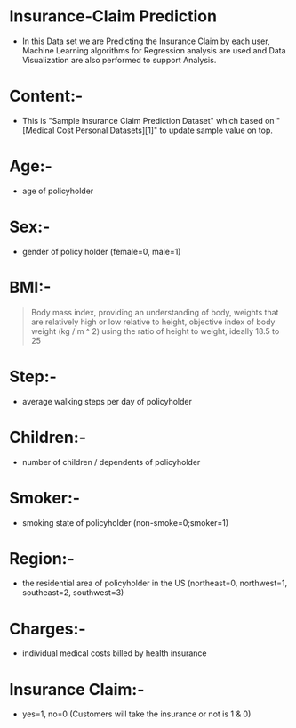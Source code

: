 # Insurance-Claim Prediction
* In this Data set we are Predicting the Insurance Claim by each user, Machine Learning algorithms for Regression analysis are used and Data Visualization are also performed to support Analysis.
 
# Content:-
* This is "Sample Insurance Claim Prediction Dataset" which based on "[Medical Cost Personal Datasets][1]" to update sample value on top.

# Age:-
* age of policyholder 

# Sex:-
* gender of policy holder (female=0, male=1)

# BMI:-
> Body mass index, providing an understanding of body, weights that are relatively high or low relative to height, objective index of        body weight (kg / m ^ 2) using the ratio of height to weight, ideally 18.5 to 25 

# Step:-
* average walking steps per day of policyholder 

# Children:-
* number of children / dependents of policyholder 

# Smoker:-
* smoking state of policyholder (non-smoke=0;smoker=1)

# Region:-
* the residential area of policyholder in the US (northeast=0, northwest=1, southeast=2, southwest=3) 

# Charges:-
* individual medical costs billed by health insurance

# Insurance Claim:-
* yes=1, no=0 (Customers will take the insurance or not is 1 & 0)
